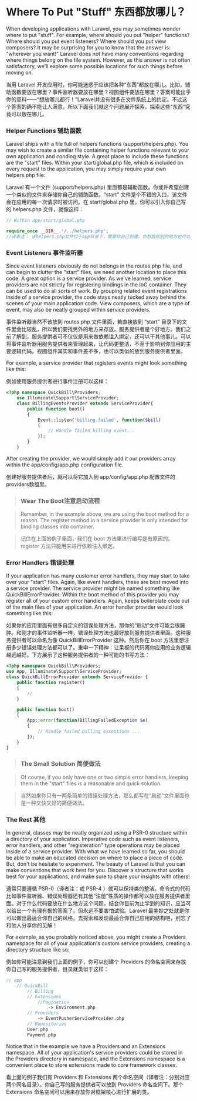 
# Where To Put "Stuff" 东西都放哪儿？

When developing applications with Laravel, you may sometimes wonder where to put "stuff". For example, where should you put "helper" functions? Where should you put event listeners? Where should you put view composers? It may be surprising for you to know that the answer is: "wherever you want!" Laravel does not have many conventions regarding where things belong on the file system. However, as this answer is not often satisfactory, we'll explore some possible locations for such things before moving on.

当用 Laravel 开发应用时，你可能迷惑于应该把各种“东西”都放在哪儿。比如，辅助函数要放在哪里？事件监听器要放在哪里？视图组件要放在哪里？答案可能出乎你的意料——“想放哪儿都行！”Laravel并没有很多在文件系统上的约定。不过这个答案的确不能让人满意，所以下面我们就这个问题展开探索，探索这些“东西”究竟可以放在哪儿。

### Helper Functions 辅助函数

Laravel ships with a file full of helpers functions (support/helpers.php). You may wish to create a similar file containing helper functions relevant to your own application and conding style. A great place to include these functions are the "start" files. Within your start/global.php file, which is included on every request to the application, you may simply require your own helpers.php file:

Laravel 有一个文件 (support/helpers.php) 里面都是辅助函数。你或许希望创建一个类似的文件来存储你自己的辅助函数。“start” 文件是个不错的入口，该文件会在应用的每一次请求时被访问。在 start/global.php 里，你可以引入你自己写的 helpers.php 文件，就像这样：

```php
// Within app/start/global.php

require_once __DIR__.'/../helpers.php';
//译者注： 该helpers.php文件位于app目录下，需要你自己创建。你想放到别的地方也可以。
```

### Event Listeners 事件监听器

Since event listeners obviously do not belongs in the routes.php file, and can begin to clutter the "start" files, we need another location to place this code. A great option is a service provider. As we've learned, service providers are not strictly for registering bindings in the IoC container. They can be used to do all sorts of work. By grouping related event registrations inside of a service provider, the code stays neatly tucked away behind the scenes of your main application code. View composers, which are a type of event, may also be neatly grouped within service providers.

事件监听器当然不该放到 routes.php 文件里面，若直接放到 “start” 目录下的文件里会比较乱，所以我们要找另外的地方来存放。服务提供者是个好地方。我们之前了解到，服务提供者可不仅仅是用来做依赖注入绑定，还可以干其他事儿。可以将事件监听器用服务提供者来管理起来，让代码更整洁，不至于影响到你应用的主要逻辑代码。视图组件其实和事件差不多，也可以类似的放到服务提供者里面。

For example, a service provider that registers events might look something like this:

例如使用服务提供者进行事件注册可以这样：

```php
<?php namespace QuickBill\Providers;
    use Illuminate\Support\ServiceProvider;
    class BillingEventsProvider extends ServiceProvider{
        public function boot()
        {
            Event::listen('billing.failed', function($bill)
            {
                // Handle failed billing event...
            });
        }
    }
```

After creating the provider, we would simply add it our providers array within the app/config/app.php configuration file.

创建好服务提供者后，就可以将它加入到 app/config/app.php 配置文件的providers数组里。

> ### Wear The Boot注意启动流程

> Remember, in the example above, we are using the boot method for a reason. The register method in a service provider is only intended for binding classes into container.

> 记住在上面的例子里面，我们在 boot 方法里进行编写是有原因的。register 方法只能用来进行依赖注入绑定。

### Error Handlers 错误处理

If your application has many customer error handlers, they may start to take over your "start" files. Again, like event handlers, these are best moved into a service provider. The service provider might be named something like QuickBillErrorProvider. Within the boot method of this provider you may register all of your custom error handlers. Again, keeps boilerplate code out of the main files of your application. An error handler provider would look something like this:

如果你的应用里面有很多自定义的错误处理方法，那你的“启动”文件可能会很臃肿。和刚才的事件监听器一样，错误处理方法也最好放到服务提供者里面。这种服务提供者可以命名为像 QuickBillErrorProvider 这种。然后你在 boot 方法里想注册多少错误处理方法都可以了。重申一下精神：让呆板的代码离你应用的业务逻辑越远越好。下方展示了这种服务提供者的一种可能的书写方法：

```php
<?php namespace QuickBill\Providers;
use App, Illuminate\Support\ServiceProvider;
class QuickBillErrorProvider extends ServiceProvider {
    public function register()
    {    
        //
    }

    public function boot()
    {
        App::error(function(BillingFailedException $e)
        {
            // Handle failed billing exceptions ...
        });
    }
}
```

> ### The Small Solution 简便做法

> Of course, if you only have one or two simple error handlers, keeping them in the "start" files is a reasonable and quick solution.

> 当然如果你只有一两条简单的错误处理方法，那么都写在“启动”文件里面也是一种又快又好的简便做法。

### The Rest 其他

In general, classes may be neatly organized using a PSR-0 structure within a directory of your application. Imperative code such as event listeners, error handlers, and other "registeration" type operations may be placed inside of a service provider. With what we have learned so far, you should be able to make an educated decision on where to place a piece of code. But, don't be hesitate to experiment. The beauty of Laravel is that you can make conventions that work best for you. Discover a structure that works best for your applications, and make sure to share your insights with others!

通常只要遵循 PSR-0（译者注：或 PSR-4 ）就可以保持类的整洁。命令式的代码比如事件监听器、错误处理器还有其他“注册”性质的操作都可以放在服务提供者里面。对于什么代码要放在什么地方这个问题，结合你目前为止学到的知识，应当可以给出一个有理有据的答案了。但永远不要害怕试验。Laravel 最美妙之处就是你可以做出最适合你自己的风格。去探索和发现最适合你自己应用的结构吧，别忘了和他人分享你的见解！

For example, as you probably noticed above, you might create a Providers namespace for all of your application's custom service providers, creating a directory structure like so:

例如你可能注意到我们上面的例子，你可以创建个 Providers 的命名空间来存放你自己写的服务提供者，目录就类似于这样：

```php
// app
    // QuickBill
        // Billing
        // Extensions
            //Pagination
                -> Environment.php
        // Providers
            -> EventPusherServiceProvider.php
        // Repositories
        User.php
        Payment.php
```

Notice that in the example we have a Providers and an Extensions namespace. All of your application's service providers could be stored in the Providers directory in namespace, and the Extensions namespace is a convenient place to store extensions made to core framework classes.

看上面的例子我们有 Providers 和 Extensions 两个命名空间（译者注：分别对应两个同名目录）。你自己写的服务提供者可以放到 Providers 命名空间下。那个 Extensions 命名空间可以用来存放你对框架核心进行扩展的类。
